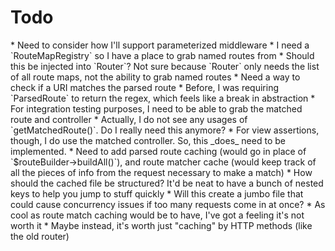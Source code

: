 <h1>Todo</h1>
* Need to consider how I'll support parameterized middleware
* I need a `RouteMapRegistry` so I have a place to grab named routes from
  * Should this be injected into `Router`?  Not sure because `Router` only needs the list of all route maps, not the ability to grab named routes
* Need a way to check if a URI matches the parsed route
  * Before, I was requiring `ParsedRoute` to return the regex, which feels like a break in abstraction
* For integration testing purposes, I need to be able to grab the matched route and controller
  * Actually, I do not see any usages of `getMatchedRoute()`.  Do I really need this anymore?
  * For view assertions, though, I do use the matched controller.  So, this _does_ need to be implemented.
* Need to add parsed route caching (would go in place of `$routeBuilder->buildAll()`), and route matcher cache (would keep track of all the pieces of info from the request necessary to make a match)
  * How should the cached file be structured?  It'd be neat to have a bunch of nested keys to help you jump to stuff quickly
      * Will this create a jumbo file that could cause concurrency issues if too many requests come in at once?
      * As cool as route match caching would be to have, I've got a feeling it's not worth it
      * Maybe instead, it's worth just "caching" by HTTP methods (like the old router)